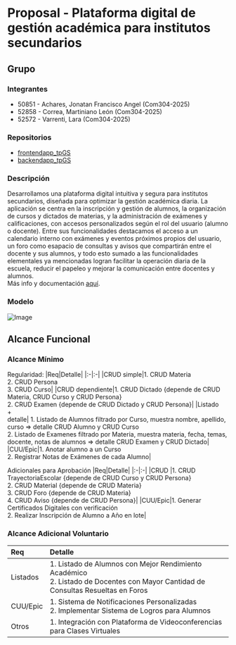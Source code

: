 # Proposal - Plataforma digital de gestión académica para institutos secundarios

## Grupo
### Integrantes
* 50851 - Achares, Jonatan Francisco Angel (Com304-2025)
* 52858 - Correa, Martiniano León (Com304-2025)
* 52572 - Varrenti, Lara (Com304-2025)

### Repositorios
* [frontendapp_tpGS](https://github.com/MartinianoLeonCorrea/frontendapp_tpGS.git)
* [backendapp_tpGS](https://github.com/MartinianoLeonCorrea/backendapp_tpGS.git)

### Descripción
Desarrollamos una plataforma digital intuitiva y segura para institutos secundarios, diseñada para optimizar la gestión académica diaria. La aplicación se centra en la inscripción y gestión de alumnos, la organización de cursos y dictados de materias, y la administración de exámenes y calificaciones, con accesos personalizados según el rol del usuario (alumno o docente). Entre sus funcionalidades destacamos el acceso a un calendario interno con exámenes y eventos próximos propios del usuario, un foro como esapacio de consultas y avisos que compartirán entre el docente y sus alumnos, y todo esto sumado a las funcionalidades elementales ya mencionadas logran facilitar la operación diaria de la escuela, reducir el papeleo y mejorar la comunicación entre docentes y alumnos.  
Más info y documentación [aquí](https://github.com/MartinianoLeonCorrea/tpGestionSecundaria/blob/main/docs/README.md).

### Modelo

![Image](https://github.com/user-attachments/assets/c214f1c4-c348-4990-a633-889df2340521)


## Alcance Funcional 

### Alcance Mínimo

Regularidad:
|Req|Detalle|
|:-|:-|
|CRUD simple|1. CRUD Materia<br>2. CRUD Persona<br>3. CRUD Curso|
|CRUD dependiente|1. CRUD Dictado {depende de CRUD Materia, CRUD Curso y CRUD Persona}<br>2. CRUD Examen {depende de CRUD Dictado y CRUD Persona}|
|Listado<br>+<br>detalle| 1. Listado de Alumnos filtrado por Curso, muestra nombre, apellido, curso => detalle CRUD Alumno y CRUD Curso<br> 2. Listado de Examenes filtrado por Materia, muestra materia, fecha, temas, docente, notas de alumnos => detalle CRUD Examen y CRUD Dictado|
|CUU/Epic|1. Anotar alumno a un Curso<br>2. Registrar Notas de Exámenes de cada Alumno|


Adicionales para Aprobación
|Req|Detalle|
|:-|:-|
|CRUD |1. CRUD TrayectoriaEscolar {depende de CRUD Curso y CRUD Persona}<br>2. CRUD Material {depende de CRUD Materia}<br>3. CRUD Foro {depende de CRUD Materia}<br>4. CRUD Aviso {depende de CRUD Persona}|
|CUU/Epic|1. Generar Certificados Digitales con verificación<br>2. Realizar Inscripción de Alumno a Año en lote|


### Alcance Adicional Voluntario

|Req|Detalle|
|:-|:-|
|Listados |1. Listado de Alumnos con Mejor Rendimiento Académico <br>2. Listado de Docentes con Mayor Cantidad de Consultas Resueltas en Foros|
|CUU/Epic|1. Sistema de Notificaciones Personalizadas<br>2. Implementar Sistema de Logros para Alumnos|
|Otros|1. Integración con Plataforma de Videoconferencias para Clases Virtuales|

